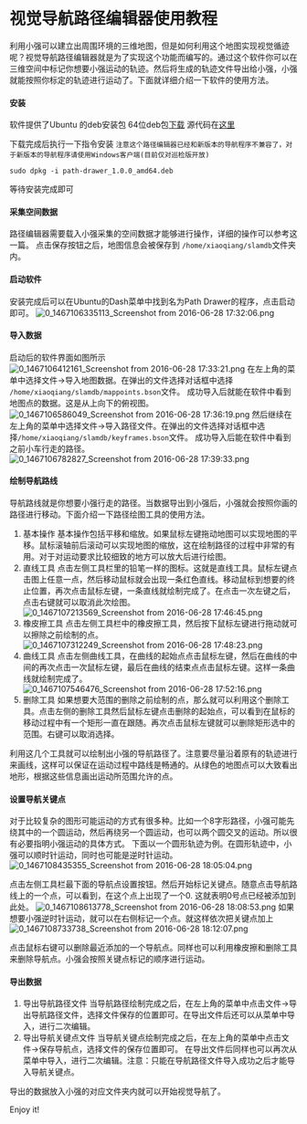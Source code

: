 # 视觉导航路径编辑器使用教程<br>
利用小强可以建立出周围环境的三维地图，但是如何利用这个地图实现视觉循迹呢？视觉导航路径编辑器就是为了实现这个功能而编写的。通过这个软件你可以在三维空间中标记你想要小强运动的轨迹。然后将生成的轨迹文件导出给小强，小强就能按照你标定的轨迹进行运动了。下面就详细介绍一下软件的使用方法。

#### 安装
软件提供了Ubuntu 的deb安装包
64位deb包[下载](http://center.bwbot.org/media/path-drawer_1.0.0_amd64.deb)
源代码在[这里](https://github.com/BlueWhaleRobot/PathDrawer)

下载完成后执行一下指令安装
`注意这个路径编辑器已经和新版本的导航程序不兼容了，对于新版本的导航程序请使用Windows客户端(目前仅对巡检版开放)`
```
sudo dpkg -i path-drawer_1.0.0_amd64.deb
```
等待安装完成即可

#### 采集空间数据
路径编辑器需要载入小强采集的空间数据才能够进行操作，详细的操作可以参考这一篇。
点击保存按钮之后，地图信息会被保存到 ```/home/xiaoqiang/slamdb```文件夹内。

#### 启动软件
安装完成后可以在Ubuntu的Dash菜单中找到名为Path Drawer的程序，点击启动即可。
![0_1467106335113_Screenshot from 2016-06-28 17:32:06.png](http://community.bwbot.org/uploads/files/1467106348443-screenshot-from-2016-06-28-17-32-06.png) 

#### 导入数据
启动后的软件界面如图所示
![0_1467106412161_Screenshot from 2016-06-28 17:33:21.png](http://community.bwbot.org/uploads/files/1467106424560-screenshot-from-2016-06-28-17-33-21.png) 
在左上角的菜单中选择文件->导入地图数据。在弹出的文件选择对话框中选择 ```/home/xiaoqiang/slamdb/mappoints.bson```文件。
成功导入后就能在软件中看到地图点的数据。这是从上向下的俯视图。
![0_1467106586049_Screenshot from 2016-06-28 17:36:19.png](http://community.bwbot.org/uploads/files/1467106596417-screenshot-from-2016-06-28-17-36-19.png) 
然后继续在左上角的菜单中选择文件->导入路径文件。在弹出的文件选择对话框中选择```/home/xiaoqiang/slamdb/keyframes.bson```文件。
成功导入后能在软件中看到之前小车行走的路径。
![0_1467106782827_Screenshot from 2016-06-28 17:39:33.png](http://community.bwbot.org/uploads/files/1467106793840-screenshot-from-2016-06-28-17-39-33.png) 

#### 绘制导航路线
导航路线就是你想要小强行走的路径。当数据导出到小强后，小强就会按照你画的路径进行移动。下面介绍一下路径绘图工具的使用方法。
1. 基本操作
基本操作包括平移和缩放。如果鼠标左键拖动地图可以实现地图的平移。鼠标滚轴前后滚动可以实现地图的缩放，这在绘制路径的过程中非常的有用。对于对运动要求比较细致的地方可以放大后进行绘图。
2. 直线工具
点击左侧工具栏里的铅笔一样的图标。这就是直线工具。鼠标左键点击图上任意一点，然后移动鼠标就会出现一条红色直线。移动鼠标到想要的终止位置，再次点击鼠标左键，一条直线就绘制完成了。在点击一次左键之后，点击右键就可以取消此次绘图。
![0_1467107213569_Screenshot from 2016-06-28 17:46:45.png](http://community.bwbot.org/uploads/files/1467107223989-screenshot-from-2016-06-28-17-46-45.png) 
3. 橡皮擦工具
点击左侧工具栏中的橡皮擦工具，然后按下鼠标左键进行拖动就可以擦除之前绘制的点。
![0_1467107312249_Screenshot from 2016-06-28 17:48:23.png](http://community.bwbot.org/uploads/files/1467107322407-screenshot-from-2016-06-28-17-48-23.png) 
4. 曲线工具
点击左侧曲线工具，在曲线的起始点点击鼠标左键，然后在曲线的中间的再次点击一次鼠标左键，最后在曲线的结束点点击鼠标左键。这样一条曲线就绘制完成了。
![0_1467107546476_Screenshot from 2016-06-28 17:52:16.png](http://community.bwbot.org/uploads/files/1467107557847-screenshot-from-2016-06-28-17-52-16.png) 
5. 删除工具
如果想要大范围的删除之前绘制的点，那么就可以利用这个删除工具。点击左侧的删除工具然后鼠标左键点击删除的起始点，可以看到在鼠标的移动过程中有一个矩形一直在跟随。再次点击鼠标左键就可以删除矩形选中的范围。右键可以取消选择。

利用这几个工具就可以绘制出小强的导航路径了。注意要尽量沿着原有的轨迹进行来画线，这样可以保证在运动过程中路线是畅通的。从绿色的地图点可以大致看出地形，根据这些信息画出运动所范围允许的点。

#### 设置导航关键点
对于比较复杂的图形可能运动的方式有很多种。比如一个8字形路径，小强可能先绕其中的一个圆运动，然后再绕另一个圆运动，也可以两个圆交叉的运动。所以很有必要指明小强运动的具体方式。
下面以一个圆形轨迹为例。在圆形轨迹中，小强可以顺时针运动，同时也可能是逆时针运动。
![0_1467108435355_Screenshot from 2016-06-28 18:05:04.png](http://community.bwbot.org/uploads/files/1467108449340-screenshot-from-2016-06-28-18-05-04.png) 

点击左侧工具栏最下面的导航点设置按钮。然后开始标记关键点。随意点击导航路线上的一个点，可以看到，在这个点上出现了一个0. 这就表明0号点已经被添加到此处。
![0_1467108613778_Screenshot from 2016-06-28 18:08:53.png](http://community.bwbot.org/uploads/files/1467108624217-screenshot-from-2016-06-28-18-08-53.png) 
如果想要小强逆时针运动，就可以在右侧标记一个点。就这样依次把关键点加上
![0_1467108733738_Screenshot from 2016-06-28 18:12:07.png](http://community.bwbot.org/uploads/files/1467108744937-screenshot-from-2016-06-28-18-12-07.png) 

点击鼠标右键可以删除最近添加的一个导航点。同样也可以利用橡皮擦和删除工具来删除导航点。小强会按照关键点标记的顺序进行运动。

#### 导出数据
1. 导出导航路径文件
当导航路径绘制完成之后，在左上角的菜单中点击文件->导出导航路径文件，选择文件保存的位置即可。在导出文件后还可以从菜单中导入，进行二次编辑。
2. 导出导航关键点文件
当导航关键点绘制完成之后，在左上角的菜单中点击文件->保存导航点，选择文件的保存位置即可。 在导出文件后同样也可以再次从菜单中导入，进行二次编辑。注意：只能在导航路径文件导入成功之后才能导入导航关键点。

导出的数据放入小强的对应文件夹内就可以开始视觉导航了。

Enjoy it!
